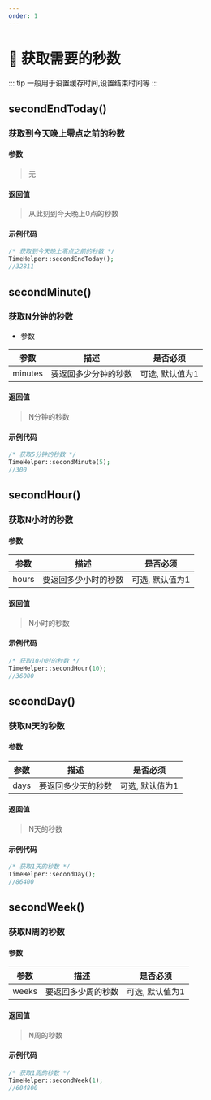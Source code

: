 ```yaml
---
order: 1
---
```


# 🍏 获取需要的秒数

::: tip
一般用于设置缓存时间,设置结束时间等
:::

## secondEndToday()

### 获取到今天晚上零点之前的秒数

#### 参数

> 无

#### 返回值

> 从此刻到今天晚上0点的秒数

#### 示例代码

```php
/* 获取到今天晚上零点之前的秒数 */
TimeHelper::secondEndToday(); 
//32811
```

## secondMinute()

### 获取N分钟的秒数

* 参数

|   参数    |     描述     |   是否必须    |
|:-------:|:----------:|:---------:|
| minutes | 要返回多少分钟的秒数 | 可选, 默认值为1 |

#### 返回值

> N分钟的秒数

#### 示例代码

```php
/* 获取5分钟的秒数 */
TimeHelper::secondMinute(5);
//300
```

## secondHour()

### 获取N小时的秒数

#### 参数

|  参数   |     描述     |   是否必须    |
|:-----:|:----------:|:---------:|
| hours | 要返回多少小时的秒数 | 可选, 默认值为1 |

#### 返回值

> N小时的秒数

#### 示例代码

```php
/* 获取10小时的秒数 */
TimeHelper::secondHour(10);
//36000
```

## secondDay()

### 获取N天的秒数

#### 参数

|  参数  |    描述     |   是否必须    |
|:----:|:---------:|:---------:|
| days | 要返回多少天的秒数 | 可选, 默认值为1 |

#### 返回值

> N天的秒数

#### 示例代码

```php
/* 获取1天的秒数 */
TimeHelper::secondDay();
//86400
```

## secondWeek()

### 获取N周的秒数

#### 参数

|  参数   |    描述     |   是否必须    |
|:-----:|:---------:|:---------:|
| weeks | 要返回多少周的秒数 | 可选, 默认值为1 |

#### 返回值

> N周的秒数

#### 示例代码

```php
/* 获取1周的秒数 */
TimeHelper::secondWeek(1);
//604800
```